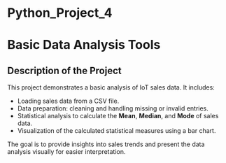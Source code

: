 # Python_Project_4

# Basic Data Analysis Tools

## **Description of the Project**

This project demonstrates a basic analysis of IoT sales data. It includes:
- Loading sales data from a CSV file.
- Data preparation: cleaning and handling missing or invalid entries.
- Statistical analysis to calculate the **Mean**, **Median**, and **Mode** of sales data.
- Visualization of the calculated statistical measures using a bar chart.

The goal is to provide insights into sales trends and present the data analysis visually for easier interpretation.